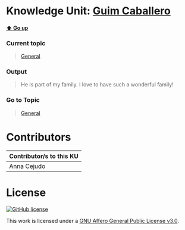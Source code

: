 # Knowledge Unit: [Guim Caballero](../../knowledge_units/general/guim-caballero.md)

#### [:arrow_up: Go up](../../topics/general.md)
### Current topic
> [General](../../topics/general.md)
### Output
> He is part of my family. I love to have such a wonderful family!
### Go to Topic
> [General](../../topics/general.md)


# Contributors

| Contributor/s to this KU |
| - | 
| Anna Cejudo |

# License
[![GitHub license](https://img.shields.io/github/license/inbrainz/cerebro)](https://github.com/inbrainz/cerebro/blob/master/LICENSE)

This work is licensed under a [GNU Affero General Public License v3.0](https://www.gnu.org/licenses/agpl-3.0.txt).